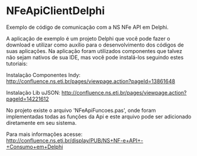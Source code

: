 # NFeApiClientDelphi
Exemplo de código de comunicação com a NS NFe API em Delphi.

A aplicação de exemplo é um projeto Delphi que você pode fazer o download e utilizar como auxílio para o desenvolvimento dos códigos de suas aplicações. Na aplicação foram utilizados componentes que talvez não sejam nativos de sua IDE, mas você pode instalá-los seguindo estes tutoriais:

Instalação Componentes Indy: http://confluence.ns.eti.br/pages/viewpage.action?pageId=13861648

Instalação Lib uJSON: http://confluence.ns.eti.br/pages/viewpage.action?pageId=14221612



No projeto existe o arquivo 'NFeApiFuncoes.pas', onde foram implementadas todas as funções da Api e este arquivo pode ser adicionado diretamente em seu sistema.

Para mais informações acesse: http://confluence.ns.eti.br/display/PUB/NS+NF-e+API+-+Consumo+em+Delphi
